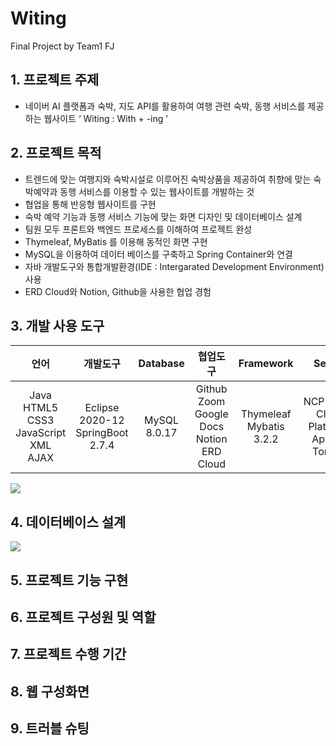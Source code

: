 # Witing
Final Project by Team1 FJ

## 1. 프로젝트 주제
- 네이버 AI 플랫폼과 숙박, 지도 API를 활용하여 여행 관련 숙박, 동행 서비스를 제공하는 웹사이트 ‘ Witing : With + -ing ’



## 2. 프로젝트 목적
- 트렌드에 맞는 여행지와 숙박시설로 이루어진 숙박상품을 제공하여 취향에 맞는 숙박예약과 동행 서비스를 이용할 수 있는 웹사이트를 개발하는 것 
- 협업을 통해 반응형 웹사이트를 구현
- 숙박 예약 기능과 동행 서비스 기능에 맞는 화면 디자인 및 데이터베이스 설계
- 팀원 모두 프론트와 백엔드 프로세스를 이해하여 프로젝트 완성
- Thymeleaf, MyBatis 를 이용해 동적인 화면 구현
- MySQL을 이용하여 데이터 베이스를 구축하고 Spring Container와 연결
- 자바 개발도구와 통합개발환경(IDE : Intergarated Development Environment) 사용
- ERD Cloud와 Notion, Github을 사용한 협업 경험

## 3. 개발 사용 도구
|                            언어                            |                 개발도구                  |    Database    |                           협업도구                           |          Framework          |         Server          |
|:--------------------------------------------------------:|:-------------------------------------:|:--------------:|:--------------------------------------------------------:|:---------------------------:|:-----------------------:|
| Java<br/>HTML5<br/>CSS3<br/>JavaScript<br/>XML<br/>AJAX  | Eclipse 2020-12<br/>SpringBoot 2.7.4  |  MySQL 8.0.17  | Github<br/>Zoom<br/>Google Docs<br/>Notion<br/>ERD Cloud | Thymeleaf<br/>Mybatis 3.2.2 | NCP(Naver Cloud Platform)<br/>Apache Tomcat |

![](../../../final_project/tool.jpg)

## 4. 데이터베이스 설계
![](../../../final_project/erd.jpg)

## 5. 프로젝트 기능 구현


## 6. 프로젝트 구성원 및 역할


## 7. 프로젝트 수행 기간


## 8. 웹 구성화면


## 9. 트러블 슈팅

